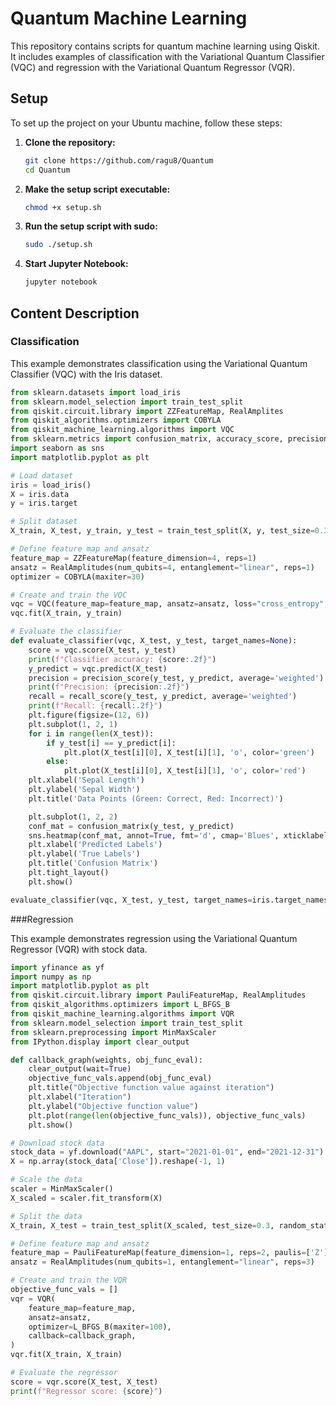 # Quantum Machine Learning

This repository contains scripts for quantum machine learning using Qiskit. It includes examples of classification with the Variational Quantum Classifier (VQC) and regression with the Variational Quantum Regressor (VQR).

## Setup

To set up the project on your Ubuntu machine, follow these steps:

1. **Clone the repository:**

    ```sh
    git clone https://github.com/ragu8/Quantum
    cd Quantum
    ```

2. **Make the setup script executable:**

    ```sh
    chmod +x setup.sh
    ```

3. **Run the setup script with sudo:**

    ```sh
    sudo ./setup.sh
    ```

4. **Start Jupyter Notebook:**

    ```sh
    jupyter notebook
    ```

## Content Description

### Classification

This example demonstrates classification using the Variational Quantum Classifier (VQC) with the Iris dataset.

```python
from sklearn.datasets import load_iris
from sklearn.model_selection import train_test_split
from qiskit.circuit.library import ZZFeatureMap, RealAmplites
from qiskit_algorithms.optimizers import COBYLA
from qiskit_machine_learning.algorithms import VQC
from sklearn.metrics import confusion_matrix, accuracy_score, precision_score, recall_score
import seaborn as sns
import matplotlib.pyplot as plt

# Load dataset
iris = load_iris()
X = iris.data
y = iris.target

# Split dataset
X_train, X_test, y_train, y_test = train_test_split(X, y, test_size=0.3, random_state=42)

# Define feature map and ansatz
feature_map = ZZFeatureMap(feature_dimension=4, reps=1)
ansatz = RealAmplitudes(num_qubits=4, entanglement="linear", reps=1)
optimizer = COBYLA(maxiter=30)

# Create and train the VQC
vqc = VQC(feature_map=feature_map, ansatz=ansatz, loss="cross_entropy", optimizer=optimizer)
vqc.fit(X_train, y_train)

# Evaluate the classifier
def evaluate_classifier(vqc, X_test, y_test, target_names=None):
    score = vqc.score(X_test, y_test)
    print(f"Classifier accuracy: {score:.2f}")
    y_predict = vqc.predict(X_test)
    precision = precision_score(y_test, y_predict, average='weighted')
    print(f"Precision: {precision:.2f}")
    recall = recall_score(y_test, y_predict, average='weighted')
    print(f"Recall: {recall:.2f}")
    plt.figure(figsize=(12, 6))
    plt.subplot(1, 2, 1)
    for i in range(len(X_test)):
        if y_test[i] == y_predict[i]:
            plt.plot(X_test[i][0], X_test[i][1], 'o', color='green')
        else:
            plt.plot(X_test[i][0], X_test[i][1], 'o', color='red')
    plt.xlabel('Sepal Length')
    plt.ylabel('Sepal Width')
    plt.title('Data Points (Green: Correct, Red: Incorrect)')

    plt.subplot(1, 2, 2)
    conf_mat = confusion_matrix(y_test, y_predict)
    sns.heatmap(conf_mat, annot=True, fmt='d', cmap='Blues', xticklabels=target_names, yticklabels=target_names)
    plt.xlabel('Predicted Labels')
    plt.ylabel('True Labels')
    plt.title('Confusion Matrix')
    plt.tight_layout()
    plt.show()

evaluate_classifier(vqc, X_test, y_test, target_names=iris.target_names)
```

###Regression

This example demonstrates regression using the Variational Quantum Regressor (VQR) with stock data.

```python
import yfinance as yf
import numpy as np
import matplotlib.pyplot as plt
from qiskit.circuit.library import PauliFeatureMap, RealAmplitudes
from qiskit_algorithms.optimizers import L_BFGS_B
from qiskit_machine_learning.algorithms import VQR
from sklearn.model_selection import train_test_split
from sklearn.preprocessing import MinMaxScaler
from IPython.display import clear_output

def callback_graph(weights, obj_func_eval):
    clear_output(wait=True)
    objective_func_vals.append(obj_func_eval)
    plt.title("Objective function value against iteration")
    plt.xlabel("Iteration")
    plt.ylabel("Objective function value")
    plt.plot(range(len(objective_func_vals)), objective_func_vals)
    plt.show()

# Download stock data
stock_data = yf.download("AAPL", start="2021-01-01", end="2021-12-31")
X = np.array(stock_data['Close']).reshape(-1, 1)

# Scale the data
scaler = MinMaxScaler()
X_scaled = scaler.fit_transform(X)

# Split the data
X_train, X_test = train_test_split(X_scaled, test_size=0.3, random_state=42)

# Define feature map and ansatz
feature_map = PauliFeatureMap(feature_dimension=1, reps=2, paulis=['Z'])
ansatz = RealAmplitudes(num_qubits=1, entanglement="linear", reps=3)

# Create and train the VQR
objective_func_vals = []
vqr = VQR(
    feature_map=feature_map,
    ansatz=ansatz,
    optimizer=L_BFGS_B(maxiter=100),
    callback=callback_graph,
)
vqr.fit(X_train, X_train)

# Evaluate the regressor
score = vqr.score(X_test, X_test)
print(f"Regressor score: {score}")
```
